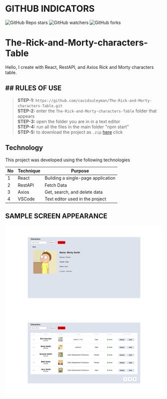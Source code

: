 # GITHUB INDICATORS

![GitHub Repo stars](https://img.shields.io/github/stars/cavidsuleyman/The-Rick-and-Morty-characters-Table?style=for-the-badge)
![GitHub watchers](https://img.shields.io/github/watchers/cavidsuleyman/The-Rick-and-Morty-characters-Table?style=for-the-badge)
![GitHub forks](https://img.shields.io/github/forks/cavidsuleyman/The-Rick-and-Morty-characters-Table?style=for-the-badge)

# The-Rick-and-Morty-characters-Table

Hello, I create with React, RestAPI, and Axios Rick and Morty characters table. 

## ## RULES OF USE

> **STEP-1:** `https://github.com/cavidsuleyman/The-Rick-and-Morty-characters-Table.git` <br/>
> **STEP-2:**  enter the `The-Rick-and-Morty-characters-Table` folder that appears <br/>
> **STEP-3:**  open the folder you are in in a text editor <br/>
> **STEP-4:**  run all the files in the main folder "npm start" <br/>
> **STEP-5:**  to download the project as `.zip`  [here](https://github.com/cavidsuleyman/The-Rick-and-Morty-characters-Table/archive/refs/heads/master.zip) click <br/>


## Technology

This project was developed using the following technologies

| No | Technique | Purpose |
| - | ---------- | --------------------- |
| 1 | React | Building a single-page application |
| 2 | RestAPI |  Fetch Data |
| 3 | Axios |  Get, search, and delete data |
| 4 | VSCode | Text editor used in the project |


## SAMPLE SCREEN APPEARANCE

![There was a screenshot here](./screen-1.png)
![There was a screenshot here](./screen-2.png)

 
